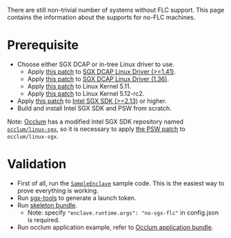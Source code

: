 There are still non-trivial number of systems without FLC support. This
page contains the information about the supports for no-FLC machines.

# Prerequisite

- Choose either SGX DCAP or in-tree Linux driver to use.
  * Apply [this patch](https://github.com/alibaba/inclavare-containers/blob/master/hack/no-sgx-flc/SGX-DCAP-1.41-Linux-Driver-Support-SGX1-machine-even-without-FLC-s.patch) to [SGX DCAP Linux Driver (>=1.41)](https://github.com/intel/SGXDataCenterAttestationPrimitives/tree/master/driver/linux).
  * Apply [this patch](https://github.com/alibaba/inclavare-containers/blob/master/hack/no-sgx-flc/SGX-DCAP-1.36-Linux-Driver-Support-SGX1-machine-even-without-FLC-s.patch) to [SGX DCAP Linux Driver (1.36)](https://github.com/intel/SGXDataCenterAttestationPrimitives/tree/DCAP_1.9/driver/linux).
  * Apply [this patch](https://github.com/alibaba/inclavare-containers/blob/master/hack/no-sgx-flc/linux-kernel-5.11-x86-sgx-Support-the-machines-without-FLC-support.patch) to Linux Kernel 5.11.
  * Apply [this patch](https://github.com/alibaba/inclavare-containers/blob/master/hack/no-sgx-flc/linux-kernel-5.12-rc2-x86-sgx-Support-the-machines-without-FLC-support.patch) to Linux Kernel 5.12-rc2.
- Apply [this patch](https://github.com/alibaba/inclavare-containers/blob/master/hack/no-sgx-flc/Linux-SGX-PSW-2.13-Support-SGX1-machine-with-SGX-in-tree-driver.patch) to [Intel SGX SDK (>=2.13)](https://github.com/intel/linux-sgx/tree/sgx_2.13) or higher.
- Build and install Intel SGX SDK and PSW from scratch.

Note: [Occlum](https://github.com/occlum/occlum) has a modified Intel SGX SDK repository named [`occlum/linux-sgx`](https://github.com/occlum/linux-sgx), so it is necessary to apply [the PSW patch](https://github.com/alibaba/inclavare-containers/blob/master/hack/no-sgx-flc/Linux-SGX-PSW-2.13-Support-SGX1-machine-with-SGX-in-tree-driver.patch) to `occlum/linux-sgx`.

# Validation

- First of all, run the [`SampleEnclave`](https://github.com/intel/linux-sgx/tree/master/SampleCode/SampleEnclave) sample code. This is the easiest way to prove everything is working. 
- Run [sgx-tools](https://github.com/alibaba/inclavare-containers/tree/master/sgx-tools#test) to generate a launch token.
- Run [skeleton bundle](https://github.com/alibaba/inclavare-containers/blob/master/rune/libenclave/internal/runtime/pal/skeleton/README.md).
  * Note: specify `"enclave.runtime.args": "no-sgx-flc"` in config.json is required.
- Run occlum application example, refer to [Occlum application bundle](https://github.com/alibaba/inclavare-containers/blob/master/rune/README.md#creating-an-OCI-bundle).
